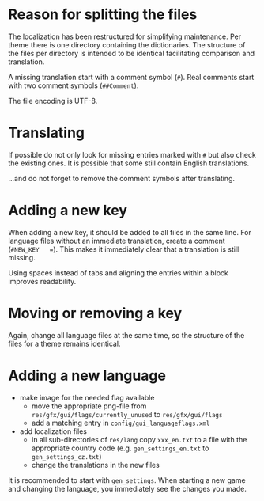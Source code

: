 # Reason for splitting the files

The localization has been restructured for simplifying maintenance.
Per theme there is one directory containing the dictionaries.
The structure of the files per directory is intended to be identical facilitating comparison and translation.

A missing translation start with a comment symbol (`#`).
Real comments start with two comment symbols (`##Comment`).

The file encoding is UTF-8.

# Translating

If possible do not only look for missing entries marked with `#` but also check the existing ones.
It is possible that some still contain English translations.

...and do not forget to remove the comment symbols after translating.

# Adding a new key

When adding a new key, it should be added to all files in the same line.
For language files without an immediate translation, create a comment (`#NEW_KEY   =`).
This makes it immediately clear that a translation is still missing.

Using spaces instead of tabs and aligning the entries within a block improves readability.

# Moving or removing a key

Again, change all language files at the same time, so the structure of the files for a theme remains identical.

# Adding a new language

* make image for the needed flag available
    * move the appropriate png-file from `res/gfx/gui/flags/currently_unused` to `res/gfx/gui/flags`
    * add a matching entry in `config/gui_languageflags.xml`
* add localization files
    * in all sub-directories of `res/lang` copy `xxx_en.txt` to a file with the appropriate country code (e.g. `gen_settings_en.txt` to `gen_settings_cz.txt`)
    * change the translations in the new files

It is recommended to start with `gen_settings`.
When starting a new game and changing the language, you immediately see the changes you made.